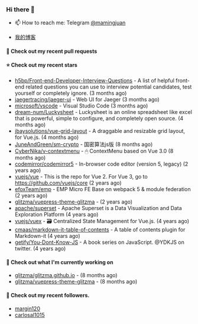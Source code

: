 ### Hi there 👋

- 📫 How to reach me: Telegram [@mamingjuan](https://t.me/mamingjuan)

- [我的博客](https://mamingjuan.cn)

#### 🔨 Check out my recent pull requests


#### ⭐ Check out my recent stars

- [h5bp/Front-end-Developer-Interview-Questions](https://github.com/h5bp/Front-end-Developer-Interview-Questions) - A list of helpful front-end related questions you can use to interview potential candidates, test yourself or completely ignore. (3 months ago)
- [jaegertracing/jaeger-ui](https://github.com/jaegertracing/jaeger-ui) - Web UI for Jaeger (3 months ago)
- [microsoft/vscode](https://github.com/microsoft/vscode) - Visual Studio Code (3 months ago)
- [dream-num/Luckysheet](https://github.com/dream-num/Luckysheet) - Luckysheet is an online spreadsheet like excel that is powerful, simple to configure, and completely open source. (4 months ago)
- [jbaysolutions/vue-grid-layout](https://github.com/jbaysolutions/vue-grid-layout) - A draggable and resizable grid layout, for Vue.js. (4 months ago)
- [JuneAndGreen/sm-crypto](https://github.com/JuneAndGreen/sm-crypto) - 国密算法js版 (8 months ago)
- [CyberNika/v-contextmenu](https://github.com/CyberNika/v-contextmenu) - 🖱 ContextMenu based on Vue 3.0 (8 months ago)
- [codemirror/codemirror5](https://github.com/codemirror/codemirror5) - In-browser code editor (version 5, legacy) (2 years ago)
- [vuejs/vue](https://github.com/vuejs/vue) - This is the repo for Vue 2. For Vue 3, go to https://github.com/vuejs/core (2 years ago)
- [efoxTeam/emp](https://github.com/efoxTeam/emp) - EMP Micro FE Base on webpack 5 &amp; module federation (2 years ago)
- [glitzma/vuepress-theme-glitzma](https://github.com/glitzma/vuepress-theme-glitzma) -  (2 years ago)
- [apache/superset](https://github.com/apache/superset) - Apache Superset is a Data Visualization and Data Exploration Platform (4 years ago)
- [vuejs/vuex](https://github.com/vuejs/vuex) - 🗃️ Centralized State Management for Vue.js. (4 years ago)
- [cmaas/markdown-it-table-of-contents](https://github.com/cmaas/markdown-it-table-of-contents) - A table of contents plugin for Markdown-it  (4 years ago)
- [getify/You-Dont-Know-JS](https://github.com/getify/You-Dont-Know-JS) - A book series on JavaScript. @YDKJS on twitter. (4 years ago)

#### 👷 Check out what I'm currently working on

- [glitzma/glitzma.github.io](https://github.com/glitzma/glitzma.github.io) -  (8 months ago)
- [glitzma/vuepress-theme-glitzma](https://github.com/glitzma/vuepress-theme-glitzma) -  (8 months ago)

#### 👯 Check out my recent followers.

- [margin120](https://github.com/margin120)
- [carlosal1015](https://github.com/carlosal1015)
